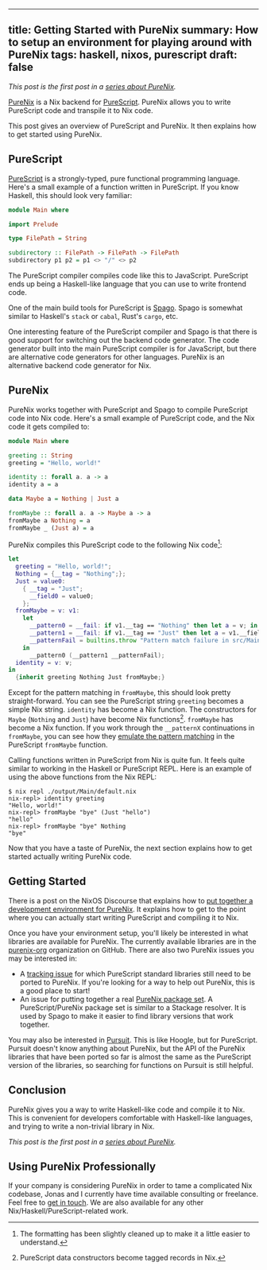------------------------------------------------------
title: Getting Started with PureNix
summary: How to setup an environment for playing around with PureNix
tags: haskell, nixos, purescript
draft: false
------------------------------------------------------

*This post is the first post in a
[series about PureNix](./2021-12-26-purenix).*

[PureNix](https://github.com/purenix-org/purenix) is a Nix backend for
[PureScript](https://www.purescript.org/).  PureNix allows you to write
PureScript code and transpile it to Nix code.

This post gives an overview of PureScript and PureNix. It then explains how to
get started using PureNix.

## PureScript

[PureScript](https://en.wikipedia.org/wiki/PureScript) is a strongly-typed,
pure functional programming language. Here's a small example of a function
written in PureScript.  If you know Haskell, this should look very familiar:

```purescript
module Main where

import Prelude

type FilePath = String

subdirectory :: FilePath -> FilePath -> FilePath
subdirectory p1 p2 = p1 <> "/" <> p2
```

The PureScript compiler compiles code like this to JavaScript.  PureScript ends
up being a Haskell-like language that you can use to write frontend code.

One of the main build tools for PureScript is
[Spago](https://github.com/purescript/spago).  Spago is somewhat similar to
Haskell's `stack` or `cabal`, Rust's `cargo`, etc.

One interesting feature of the PureScript compiler and Spago is that there is
good support for switching out the backend code generator.  The code generator
built into the main PureScript compiler is for JavaScript, but there are
alternative code generators for other languages.  PureNix is an alternative
backend code generator for Nix.

## PureNix

PureNix works together with PureScript and Spago to compile PureScript code
into Nix code.  Here's a small example of PureScript code, and the Nix code it
gets compiled to:

```purescript
module Main where

greeting :: String
greeting = "Hello, world!"

identity :: forall a. a -> a
identity a = a

data Maybe a = Nothing | Just a

fromMaybe :: forall a. a -> Maybe a -> a
fromMaybe a Nothing = a
fromMaybe _ (Just a) = a
```

PureNix compiles this PureScript code to the following Nix code[^modified]:

[^modified]: The formatting has been slightly cleaned up to make it a little
    easier to understand.

```nix
let
  greeting = "Hello, world!";
  Nothing = {__tag = "Nothing";};
  Just = value0:
    { __tag = "Just";
      __field0 = value0;
    };
  fromMaybe = v: v1:
    let
      __pattern0 = __fail: if v1.__tag == "Nothing" then let a = v; in a else __fail;
      __pattern1 = __fail: if v1.__tag == "Just" then let a = v1.__field0; in a else __fail;
      __patternFail = builtins.throw "Pattern match failure in src/Main.purs at 11:1 - 11:41";
    in
      __pattern0 (__pattern1 __patternFail);
  identity = v: v;
in
  {inherit greeting Nothing Just fromMaybe;}
```

Except for the pattern matching in `fromMaybe`, this should look pretty
straight-forward.  You can see the PureScript string `greeting` becomes a
simple Nix string.  `identity` has become a Nix function.  The constructors for
`Maybe` (`Nothing` and `Just`) have become Nix functions[^tagged].  `fromMaybe` has
become a Nix function.  If you work through the `__patternX` continuations in
`fromMaybe`, you can see how they
[emulate the pattern matching](https://jonascarpay.com/posts/2021-11-08-nix-adts.html)
in the PureScript `fromMaybe` function.

[^tagged]: PureScript data constructors become tagged records in Nix.

Calling functions written in PureScript from Nix is quite fun.  It feels quite
similar to working in the Haskell or PureScript REPL.  Here is an example of
using the above functions from the Nix REPL:

```console
$ nix repl ./output/Main/default.nix
nix-repl> identity greeting
"Hello, world!"
nix-repl> fromMaybe "bye" (Just "hello")
"hello"
nix-repl> fromMaybe "bye" Nothing
"bye"
```

Now that you have a taste of PureNix, the next section explains how to get
started actually writing PureNix code.

## Getting Started

There is a post on the NixOS Discourse that explains how to
[put together a development environment for PureNix](https://discourse.nixos.org/t/purenix-nix-backend-for-purescript/15756/3).
It explains how to get to the point where you can actually start writing
PureScript and compiling it to Nix.

Once you have your environment setup, you'll likely be interested in what
libraries are available for PureNix.  The currently available libraries
are in the [purenix-org](https://github.com/purenix-org/) organization on
GitHub.  There are also two PureNix issues you may be interested in:

-   A [tracking issue](https://github.com/purenix-org/purenix/issues/37)
    for which PureScript standard libraries still need to be ported to PureNix.
    If you're looking for a way to help out PureNix, this is a good place
    to start!
-   An issue for putting together a real
    [PureNix package set](https://github.com/purenix-org/purenix/issues/36).
    A PureScript/PureNix package set is similar to a Stackage resolver.  It is
    used by Spago to make it easier to find library versions that work together.

You may also be interested in [Pursuit](https://pursuit.purescript.org/).
This is like Hoogle, but for PureScript.  Pursuit doesn't know anything
about PureNix, but the API of the PureNix libraries that have been ported so
far is almost the same as the PureScript version of the libraries, so searching
for functions on Pursuit is still helpful.

## Conclusion

PureNix gives you a way to write Haskell-like code and compile it to Nix.  This
is convenient for developers comfortable with Haskell-like languages, and
trying to write a non-trivial library in Nix.

*This post is the first post in a
[series about PureNix](./2021-12-26-purenix).*

## Using PureNix Professionally

If your company is considering PureNix in order to tame a complicated Nix
codebase, Jonas and I currently have time available consulting or freelance.
Feel free to [get in touch](/about).  We are also available for any other
Nix/Haskell/PureScript-related work.
